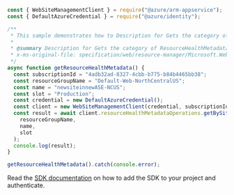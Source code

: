 ```javascript
const { WebSiteManagementClient } = require("@azure/arm-appservice");
const { DefaultAzureCredential } = require("@azure/identity");

/**
 * This sample demonstrates how to Description for Gets the category of ResourceHealthMetadata to use for the given site
 *
 * @summary Description for Gets the category of ResourceHealthMetadata to use for the given site
 * x-ms-original-file: specification/web/resource-manager/Microsoft.Web/stable/2021-03-01/examples/GetResourceHealthMetadataBySite.json
 */
async function getResourceHealthMetadata() {
  const subscriptionId = "4adb32ad-8327-4cbb-b775-b84b4465bb38";
  const resourceGroupName = "Default-Web-NorthCentralUS";
  const name = "newsiteinnewASE-NCUS";
  const slot = "Production";
  const credential = new DefaultAzureCredential();
  const client = new WebSiteManagementClient(credential, subscriptionId);
  const result = await client.resourceHealthMetadataOperations.getBySiteSlot(
    resourceGroupName,
    name,
    slot
  );
  console.log(result);
}

getResourceHealthMetadata().catch(console.error);
```

Read the [SDK documentation](https://github.com/Azure/azure-sdk-for-js/blob/%40azure%2Farm-appservice_12.0.0/sdk/appservice/arm-appservice/README.md) on how to add the SDK to your project and authenticate.

